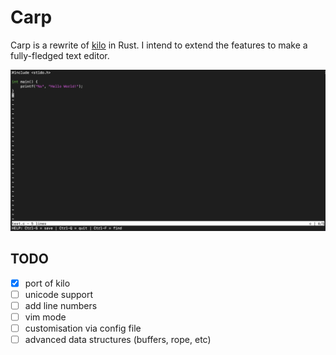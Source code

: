 # Carp

Carp is a rewrite of [kilo](https://viewsourcecode.org/snaptoken/kilo/index.html) in Rust. I intend to extend the features to make a fully-fledged text editor.

![screenshot](/screenshot.png)


## TODO
- [x] port of kilo
- [ ] unicode support 
- [ ] add line numbers 
- [ ] vim mode
- [ ] customisation via config file
- [ ] advanced data structures (buffers, rope, etc)
